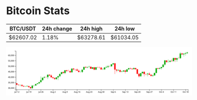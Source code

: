 # Bitcoin Stats

BTC/USDT|24h change|24h high|24h low|
|---|---|---|---|
|$62607.02|1.18%|$63278.61|$61034.05|

<img src="./chart.svg">
